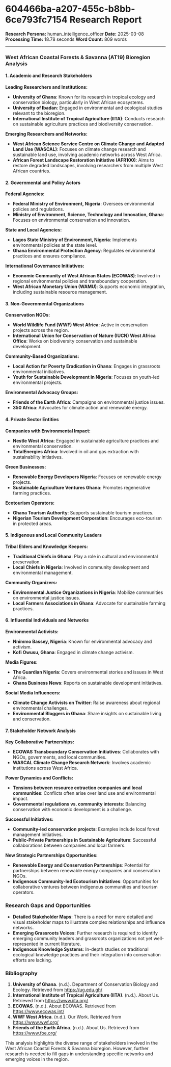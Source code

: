 # 604466ba-a207-455c-b8bb-6ce793fc7154 Research Report

**Research Persona:** human_intelligence_officer
**Date:** 2025-03-08
**Processing Time:** 18.78 seconds
**Word Count:** 809 words

---

### West African Coastal Forests & Savanna (AT19) Bioregion Analysis

#### 1. Academic and Research Stakeholders

**Leading Researchers and Institutions:**
- **University of Ghana**: Known for its research in tropical ecology and conservation biology, particularly in West African ecosystems.
- **University of Ibadan**: Engaged in environmental and ecological studies relevant to the bioregion.
- **International Institute of Tropical Agriculture (IITA)**: Conducts research on sustainable agriculture practices and biodiversity conservation.
  
**Emerging Researchers and Networks:**
- **West African Science Service Centre on Climate Change and Adapted Land Use (WASCAL)**: Focuses on climate change research and sustainable land use, involving academic networks across West Africa.
- **African Forest Landscape Restoration Initiative (AFR100)**: Aims to restore degraded landscapes, involving researchers from multiple West African countries.

#### 2. Governmental and Policy Actors

**Federal Agencies:**
- **Federal Ministry of Environment, Nigeria**: Oversees environmental policies and regulations.
- **Ministry of Environment, Science, Technology and Innovation, Ghana**: Focuses on environmental conservation and innovation.

**State and Local Agencies:**
- **Lagos State Ministry of Environment, Nigeria**: Implements environmental policies at the state level.
- **Ghana Environmental Protection Agency**: Regulates environmental practices and ensures compliance.

**International Governance Initiatives:**
- **Economic Community of West African States (ECOWAS)**: Involved in regional environmental policies and transboundary cooperation.
- **West African Monetary Union (WAMU)**: Supports economic integration, including sustainable resource management.

#### 3. Non-Governmental Organizations

**Conservation NGOs:**
- **World Wildlife Fund (WWF) West Africa**: Active in conservation projects across the region.
- **International Union for Conservation of Nature (IUCN) West Africa Office**: Works on biodiversity conservation and sustainable development.
  
**Community-Based Organizations:**
- **Local Action for Poverty Eradication in Ghana**: Engages in grassroots environmental initiatives.
- **Youth for Sustainable Development in Nigeria**: Focuses on youth-led environmental projects.

**Environmental Advocacy Groups:**
- **Friends of the Earth Africa**: Campaigns on environmental justice issues.
- **350 Africa**: Advocates for climate action and renewable energy.

#### 4. Private Sector Entities

**Companies with Environmental Impact:**
- **Nestle West Africa**: Engaged in sustainable agriculture practices and environmental conservation.
- **TotalEnergies Africa**: Involved in oil and gas extraction with sustainability initiatives.

**Green Businesses:**
- **Renewable Energy Developers Nigeria**: Focuses on renewable energy projects.
- **Sustainable Agriculture Ventures Ghana**: Promotes regenerative farming practices.

**Ecotourism Operators:**
- **Ghana Tourism Authority**: Supports sustainable tourism practices.
- **Nigerian Tourism Development Corporation**: Encourages eco-tourism in protected areas.

#### 5. Indigenous and Local Community Leaders

**Tribal Elders and Knowledge Keepers:**
- **Traditional Chiefs in Ghana**: Play a role in cultural and environmental preservation.
- **Local Chiefs in Nigeria**: Involved in community development and environmental management.

**Community Organizers:**
- **Environmental Justice Organizations in Nigeria**: Mobilize communities on environmental justice issues.
- **Local Farmers Associations in Ghana**: Advocate for sustainable farming practices.

#### 6. Influential Individuals and Networks

**Environmental Activists:**
- **Nnimmo Bassey, Nigeria**: Known for environmental advocacy and activism.
- **Kofi Owusu, Ghana**: Engaged in climate change activism.

**Media Figures:**
- **The Guardian Nigeria**: Covers environmental stories and issues in West Africa.
- **Ghana Business News**: Reports on sustainable development initiatives.

**Social Media Influencers:**
- **Climate Change Activists on Twitter**: Raise awareness about regional environmental challenges.
- **Environmental Bloggers in Ghana**: Share insights on sustainable living and conservation.

#### 7. Stakeholder Network Analysis

**Key Collaborative Partnerships:**
- **ECOWAS Transboundary Conservation Initiatives**: Collaborates with NGOs, governments, and local communities.
- **WASCAL Climate Change Research Network**: Involves academic institutions across West Africa.

**Power Dynamics and Conflicts:**
- **Tensions between resource extraction companies and local communities**: Conflicts often arise over land use and environmental impact.
- **Governmental regulations vs. community interests**: Balancing conservation with economic development is a challenge.

**Successful Initiatives:**
- **Community-led conservation projects**: Examples include local forest management initiatives.
- **Public-Private Partnerships in Sustainable Agriculture**: Successful collaborations between companies and local farmers.

**New Strategic Partnerships Opportunities:**
- **Renewable Energy and Conservation Partnerships**: Potential for partnerships between renewable energy companies and conservation NGOs.
- **Indigenous Community-led Ecotourism Initiatives**: Opportunities for collaborative ventures between indigenous communities and tourism operators.

### Research Gaps and Opportunities

- **Detailed Stakeholder Maps**: There is a need for more detailed and visual stakeholder maps to illustrate complex relationships and influence networks.
- **Emerging Grassroots Voices**: Further research is required to identify emerging community leaders and grassroots organizations not yet well-represented in current literature.
- **Indigenous Knowledge Systems**: In-depth studies on traditional ecological knowledge practices and their integration into conservation efforts are lacking.

### Bibliography

1. **University of Ghana**. (n.d.). Department of Conservation Biology and Ecology. Retrieved from <https://ug.edu.gh/>
2. **International Institute of Tropical Agriculture (IITA)**. (n.d.). About Us. Retrieved from <https://www.iita.org/>
3. **ECOWAS**. (n.d.). About ECOWAS. Retrieved from <https://www.ecowas.int/>
4. **WWF West Africa**. (n.d.). Our Work. Retrieved from <https://www.wwf.org/>
5. **Friends of the Earth Africa**. (n.d.). About Us. Retrieved from <https://www.foe.org/>

This analysis highlights the diverse range of stakeholders involved in the West African Coastal Forests & Savanna bioregion. However, further research is needed to fill gaps in understanding specific networks and emerging voices in the region.